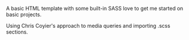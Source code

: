 A basic HTML template with some built-in SASS love to get me started on basic projects.

Using Chris Coyier's approach to media queries and importing .scss sections.